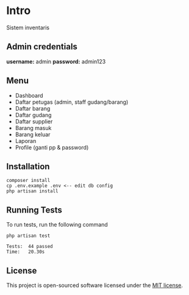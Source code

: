 # Intro
Sistem inventaris 

## Admin credentials
**username:** admin
**password:** admin123

## Menu

- Dashboard
- Daftar petugas (admin, staff gudang/barang)
- Daftar barang
- Daftar gudang
- Daftar supplier
- Barang masuk
- Barang keluar
- Laporan
- Profile (ganti pp & password)
  
## Installation 

```
composer install
cp .env.example .env <-- edit db config
php artisan install
```

## Running Tests

To run tests, run the following command

```
php artisan test
```

```
Tests:  44 passed
Time:   20.30s
```

## License

This project is open-sourced software licensed under the [MIT license](https://opensource.org/licenses/MIT). 
